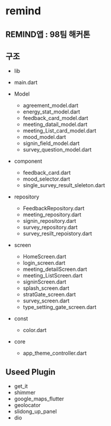 # remind

## REMIND앱 : 98팀 해커톤 

## 구조
- lib

- main.dart
- Model
  - agreement_model.dart
  - energy_stat_model.dart
  - feedback_card_model.dart
  - meeting_datail_model.dart
  - meeting_List_card_model.dart
  - mood_model.dart
  - signin_field_model.dart
  - survey_question_model.dart
- component
  - feedback_card.dart
  - mood_selector.dart
  - single_survey_result_sleleton.dart
- repository
  - FeedbackRepository.dart
  - meeting_repository.dart
  - signin_repository.dart
  - survey_repository.dart
  - survey_resilt_repoistory.dart
- screen
  - HomeScreen.dart
  - login_screen.dart
  - meeting_detailScreen.dart
  - meeting_ListScreen.dart
  - signinScreen.dart
  - splash_screen.dart
  - stratGate_screen.dart
  - survey_screen.dart
  - type_setting_gate_screen.dart
- const
  - color.dart
- core
  - app_theme_controller.dart
 
## Useed Plugin
- get_it
- shimmer
- google_maps_flutter
- geolocator
- slidong_up_panel
- dio
